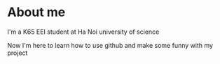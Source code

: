 # About me

I'm a K65 EEI student at Ha Noi university of science

Now I'm here to learn how to use github and make some funny with my project
